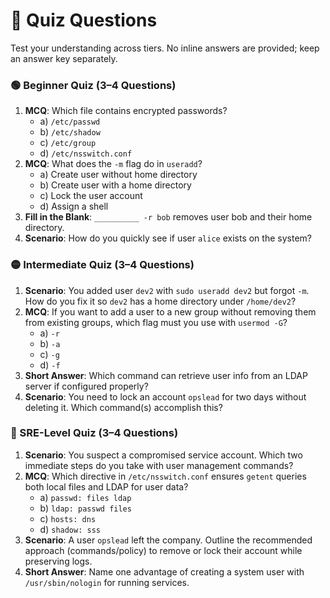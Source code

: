 
# 📝 Quiz Questions

Test your understanding across tiers. No inline answers are provided; keep an answer key separately.

### 🟢 Beginner Quiz (3–4 Questions)

1. **MCQ**: Which file contains encrypted passwords?
   - a) `/etc/passwd`
   - b) `/etc/shadow`
   - c) `/etc/group`
   - d) `/etc/nsswitch.conf`
2. **MCQ**: What does the `-m` flag do in `useradd`?
   - a) Create user without home directory
   - b) Create user with a home directory
   - c) Lock the user account
   - d) Assign a shell
3. **Fill in the Blank**: `__________ -r bob` removes user bob and their home directory.
4. **Scenario**: How do you quickly see if user `alice` exists on the system?

### 🟡 Intermediate Quiz (3–4 Questions)

1. **Scenario**: You added user `dev2` with `sudo useradd dev2` but forgot `-m`. How do you fix it so `dev2` has a home directory under `/home/dev2`?
2. **MCQ**: If you want to add a user to a new group without removing them from existing groups, which flag must you use with `usermod -G`?
   - a) `-r`
   - b) `-a`
   - c) `-g`
   - d) `-f`
3. **Short Answer**: Which command can retrieve user info from an LDAP server if configured properly?
4. **Scenario**: You need to lock an account `opslead` for two days without deleting it. Which command(s) accomplish this?

### 🔴 SRE-Level Quiz (3–4 Questions)

1. **Scenario**: You suspect a compromised service account. Which two immediate steps do you take with user management commands?
2. **MCQ**: Which directive in `/etc/nsswitch.conf` ensures `getent` queries both local files and LDAP for user data?
   - a) `passwd: files ldap`
   - b) `ldap: passwd files`
   - c) `hosts: dns`
   - d) `shadow: sss`
3. **Scenario**: A user `opslead` left the company. Outline the recommended approach (commands/policy) to remove or lock their account while preserving logs.
4. **Short Answer**: Name one advantage of creating a system user with `/usr/sbin/nologin` for running services.
